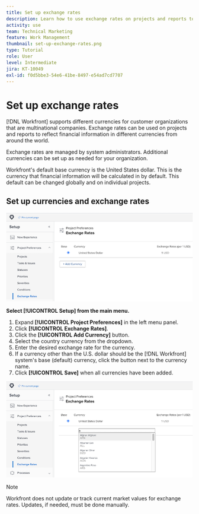 ```yaml
---
title: Set up exchange rates
description: Learn how to use exchange rates on projects and reports to reflect financial information in different currencies from around the world.
activity: use
team: Technical Marketing
feature: Work Management
thumbnail: set-up-exchange-rates.png
type: Tutorial
role: User
level: Intermediate
jira: KT-10049
exl-id: f0d5bbe3-54e6-41be-8497-e54ad7cd7707
---
```

# Set up exchange rates

[!DNL Workfront] supports different currencies for customer organizations that are multinational companies. Exchange rates can be used on projects and reports to reflect financial information in different currencies from around the world.

Exchange rates are managed by system administrators. Additional currencies can be set up as needed for your organization.

Workfront's default base currency is the United States dollar. This is the currency that financial information will be calculated in by default. This default can be changed globally and on individual projects.

## Set up currencies and exchange rates

![An image of selecting exchange rates](assets/setting-up-finances-4.png)

**Select [!UICONTROL Setup] from the main menu.**

1. Expand **[!UICONTROL Project Preferences]** in the left menu panel.
1. Click **[!UICONTROL Exchange Rates]**.
1. Click the **[!UICONTROL Add Currency]** button.
1. Select the country currency from the dropdown.
1. Enter the desired exchange rate for the currency.
1. If a currency other than the U.S. dollar should be the [!DNL Workfront] system's base (default) currency, click the button next to the currency name.
1. Click **[!UICONTROL Save]** when all currencies have been added.

![An image of adding a currency to the exchange rates list](assets/setting-up-finances-5.png)

>[!NOTE]
>
>Workfront does not update or track current market values for exchange rates. Updates, if needed, must be done manually.
